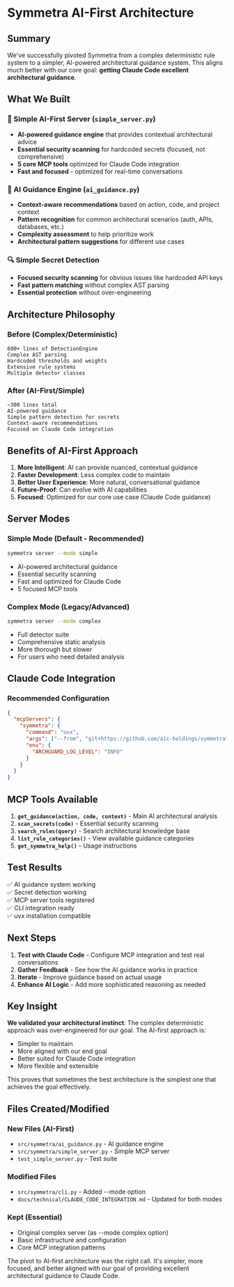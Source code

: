 # Symmetra AI-First Architecture

## Summary

We've successfully pivoted Symmetra from a complex deterministic rule system to a simpler, AI-powered architectural guidance system. This aligns much better with our core goal: **getting Claude Code excellent architectural guidance**.

## What We Built

### 🎯 Simple AI-First Server (`simple_server.py`)
- **AI-powered guidance engine** that provides contextual architectural advice
- **Essential security scanning** for hardcoded secrets (focused, not comprehensive)
- **5 core MCP tools** optimized for Claude Code integration
- **Fast and focused** - optimized for real-time conversations

### 🧠 AI Guidance Engine (`ai_guidance.py`)
- **Context-aware recommendations** based on action, code, and project context
- **Pattern recognition** for common architectural scenarios (auth, APIs, databases, etc.)
- **Complexity assessment** to help prioritize work
- **Architectural pattern suggestions** for different use cases

### 🔍 Simple Secret Detection
- **Focused security scanning** for obvious issues like hardcoded API keys
- **Fast pattern matching** without complex AST parsing
- **Essential protection** without over-engineering

## Architecture Philosophy

### Before (Complex/Deterministic)
```
600+ lines of DetectionEngine
Complex AST parsing
Hardcoded thresholds and weights
Extensive rule systems
Multiple detector classes
```

### After (AI-First/Simple)
```
~300 lines total
AI-powered guidance
Simple pattern detection for secrets
Context-aware recommendations
Focused on Claude Code integration
```

## Benefits of AI-First Approach

1. **More Intelligent**: AI can provide nuanced, contextual guidance
2. **Faster Development**: Less complex code to maintain
3. **Better User Experience**: More natural, conversational guidance
4. **Future-Proof**: Can evolve with AI capabilities
5. **Focused**: Optimized for our core use case (Claude Code guidance)

## Server Modes

### Simple Mode (Default - Recommended)
```bash
symmetra server --mode simple
```
- AI-powered architectural guidance
- Essential security scanning
- Fast and optimized for Claude Code
- 5 focused MCP tools

### Complex Mode (Legacy/Advanced)
```bash
symmetra server --mode complex  
```
- Full detector suite
- Comprehensive static analysis
- More thorough but slower
- For users who need detailed analysis

## Claude Code Integration

### Recommended Configuration
```json
{
  "mcpServers": {
    "symmetra": {
      "command": "uvx",
      "args": ["--from", "git+https://github.com/aic-holdings/symmetra", "symmetra", "server", "--mode", "simple"],
      "env": {
        "ARCHGUARD_LOG_LEVEL": "INFO"
      }
    }
  }
}
```

## MCP Tools Available

1. **`get_guidance(action, code, context)`** - Main AI architectural analysis
2. **`scan_secrets(code)`** - Essential security scanning
3. **`search_rules(query)`** - Search architectural knowledge base
4. **`list_rule_categories()`** - View available guidance categories
5. **`get_symmetra_help()`** - Usage instructions

## Test Results

✅ AI guidance system working  
✅ Secret detection working  
✅ MCP server tools registered  
✅ CLI integration ready  
✅ uvx installation compatible  

## Next Steps

1. **Test with Claude Code** - Configure MCP integration and test real conversations
2. **Gather Feedback** - See how the AI guidance works in practice
3. **Iterate** - Improve guidance based on actual usage
4. **Enhance AI Logic** - Add more sophisticated reasoning as needed

## Key Insight

**We validated your architectural instinct**: The complex deterministic approach was over-engineered for our goal. The AI-first approach is:
- Simpler to maintain
- More aligned with our end goal
- Better suited for Claude Code integration
- More flexible and extensible

This proves that sometimes the best architecture is the simplest one that achieves the goal effectively.

## Files Created/Modified

### New Files (AI-First)
- `src/symmetra/ai_guidance.py` - AI guidance engine
- `src/symmetra/simple_server.py` - Simple MCP server
- `test_simple_server.py` - Test suite

### Modified Files
- `src/symmetra/cli.py` - Added --mode option
- `docs/technical/CLAUDE_CODE_INTEGRATION.md` - Updated for both modes

### Kept (Essential)
- Original complex server (as --mode complex option)
- Basic infrastructure and configuration
- Core MCP integration patterns

The pivot to AI-first architecture was the right call. It's simpler, more focused, and better aligned with our goal of providing excellent architectural guidance to Claude Code.